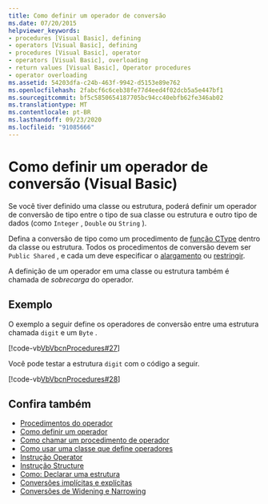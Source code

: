 ```yaml
---
title: Como definir um operador de conversão
ms.date: 07/20/2015
helpviewer_keywords:
- procedures [Visual Basic], defining
- operators [Visual Basic], defining
- procedures [Visual Basic], operator
- operators [Visual Basic], overloading
- return values [Visual Basic], Operator procedures
- operator overloading
ms.assetid: 54203dfa-c24b-463f-9942-d5153e89e762
ms.openlocfilehash: 2fabcf6c6ceb38fe77d4eed4f02dcb5a5e447bf1
ms.sourcegitcommit: bf5c5850654187705bc94cc40ebfb62fe346ab02
ms.translationtype: MT
ms.contentlocale: pt-BR
ms.lasthandoff: 09/23/2020
ms.locfileid: "91085666"
---
```

# <a name="how-to-define-a-conversion-operator-visual-basic"></a>Como definir um operador de conversão (Visual Basic)

Se você tiver definido uma classe ou estrutura, poderá definir um operador de conversão de tipo entre o tipo de sua classe ou estrutura e outro tipo de dados (como `Integer` , `Double` ou `String` ).  
  
 Defina a conversão de tipo como um procedimento de [função CType](../../../language-reference/functions/ctype-function.md) dentro da classe ou estrutura. Todos os procedimentos de conversão devem ser `Public Shared` , e cada um deve especificar o [alargamento](../../../language-reference/modifiers/widening.md) ou [restringir](../../../language-reference/modifiers/narrowing.md).  
  
 A definição de um operador em uma classe ou estrutura também é chamada de *sobrecarga* do operador.  
  
## <a name="example"></a>Exemplo  

 O exemplo a seguir define os operadores de conversão entre uma estrutura chamada `digit` e um `Byte` .  
  
 [!code-vb[VbVbcnProcedures#27](~/samples/snippets/visualbasic/VS_Snippets_VBCSharp/VbVbcnProcedures/VB/Class1.vb#27)]  
  
 Você pode testar a estrutura `digit` com o código a seguir.  
  
 [!code-vb[VbVbcnProcedures#28](~/samples/snippets/visualbasic/VS_Snippets_VBCSharp/VbVbcnProcedures/VB/Class1.vb#28)]  
  
## <a name="see-also"></a>Confira também

- [Procedimentos do operador](./operator-procedures.md)
- [Como definir um operador](./how-to-define-an-operator.md)
- [Como chamar um procedimento de operador](./how-to-call-an-operator-procedure.md)
- [Como usar uma classe que define operadores](./how-to-use-a-class-that-defines-operators.md)
- [Instrução Operator](../../../language-reference/statements/operator-statement.md)
- [Instrução Structure](../../../language-reference/statements/structure-statement.md)
- [Como: Declarar uma estrutura](../data-types/how-to-declare-a-structure.md)
- [Conversões implícitas e explícitas](../data-types/implicit-and-explicit-conversions.md)
- [Conversões de Widening e Narrowing](../data-types/widening-and-narrowing-conversions.md)
